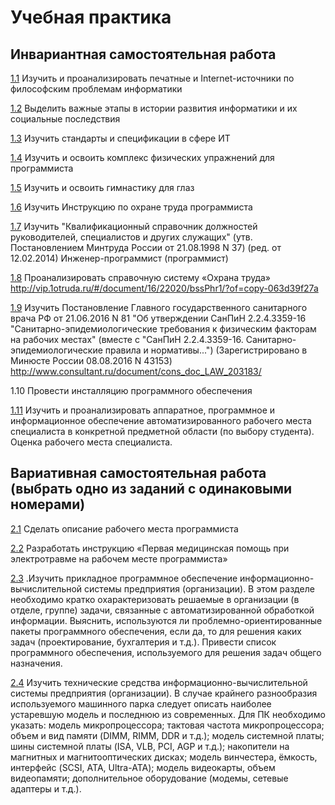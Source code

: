 # Учебная практика

## Инвариантная самостоятельная работа

[1.1](https://github.com/Akwatore/Training-practice/tree/master/1.1) Изучить и проанализировать печатные и Internet-источники по философским проблемам информатики

[1.2](https://github.com/Akwatore/Training-practice/tree/master/1.2) Выделить важные этапы в истории развития информатики и их социальные последствия

[1.3](https://github.com/Akwatore/Training-practice/tree/master/1.3) Изучить стандарты и спецификации в сфере ИТ

[1.4](https://github.com/Akwatore/Training-practice/tree/master/1.4) Изучить и освоить комплекс физических упражнений для программиста

[1.5](https://github.com/Akwatore/Training-practice/tree/master/1.5) Изучить и освоить гимнастику для глаз

[1.6](https://github.com/Akwatore/Training-practice/tree/master/1.6) Изучить Инструкцию по охране труда программиста

[1.7](https://github.com/Akwatore/Training-practice/tree/master/1.7) Изучить "Квалификационный справочник должностей руководителей, специалистов и других служащих" (утв. Постановлением Минтруда России от 21.08.1998 N 37) (ред. от 12.02.2014) Инженер-программист (программист)

[1.8](https://github.com/Akwatore/Training-practice/tree/master/1.8) Проанализировать справочную систему «Охрана труда» http://vip.1otruda.ru/#/document/16/22020/bssPhr1/?of=copy-063d39f27a

[1.9](https://github.com/Akwatore/Training-practice/tree/master/1.9) Изучить Постановление Главного государственного санитарного врача РФ от 21.06.2016 N 81 "Об утверждении СанПиН 2.2.4.3359-16 "Санитарно-эпидемиологические требования к физическим факторам на рабочих местах" (вместе с "СанПиН 2.2.4.3359-16. Санитарно-эпидемиологические правила и нормативы...") (Зарегистрировано в Минюсте России 08.08.2016 N 43153) http://www.consultant.ru/document/cons_doc_LAW_203183/

1.10 Провести инсталляцию программного обеспечения

[1.11](https://github.com/Akwatore/Training-practice/tree/master/1.11) Изучить и проанализировать аппаратное, программное и информационное обеспечение автоматизированного рабочего места специалиста в конкретной предметной области (по выбору студента). Оценка рабочего места специалиста.

## Вариативная самостоятельная работа (выбрать одно из заданий с одинаковыми номерами)

[2.1](https://github.com/Akwatore/Training-practice/tree/master/2.1) Сделать описание рабочего места программиста

[2.2](https://github.com/Akwatore/Training-practice/tree/master/2.2) Разработать инструкцию «Первая медицинская помощь при электротравме на рабочем месте программиста»

[2.3](https://github.com/Akwatore/Training-practice/tree/master/2.3) .Изучить прикладное программное обеспечение информационно-вычислительной системы предприятия (организации). В этом разделе необходимо кратко охарактеризовать решаемые в организации (в отделе, группе) задачи, связанные с автоматизированной обработкой информации. Выяснить, используются ли проблемно-ориентированные пакеты программного обеспечения, если да, то для решения каких задач (проектирование, бухгалтерия и т.д.). Привести список программного обеспечения, используемого для решения задач общего назначения.

[2.4](https://github.com/Akwatore/Training-practice/tree/master/2.4) Изучить технические средства информационно-вычислительной системы предприятия (организации). 
В случае крайнего разнообразия используемого машинного парка следует описать наиболее устаревшую модель и последнюю из современных. 
Для ПК необходимо указать: 
модель микропроцессора; тактовая частота микропроцессора; объем и вид памяти (DIMM, RIMM, DDR и т.д.); модель системной платы; шины системной платы (ISA, VLB, PCI, AGP и т.д.); накопители на магнитных и магнитооптических дисках; модель винчестера, ёмкость, интерфейс (SCSI, ATA, Ultra-ATA); модель видеокарты, объем видеопамяти; дополнительное оборудование (модемы, сетевые адаптеры и т.д.).
